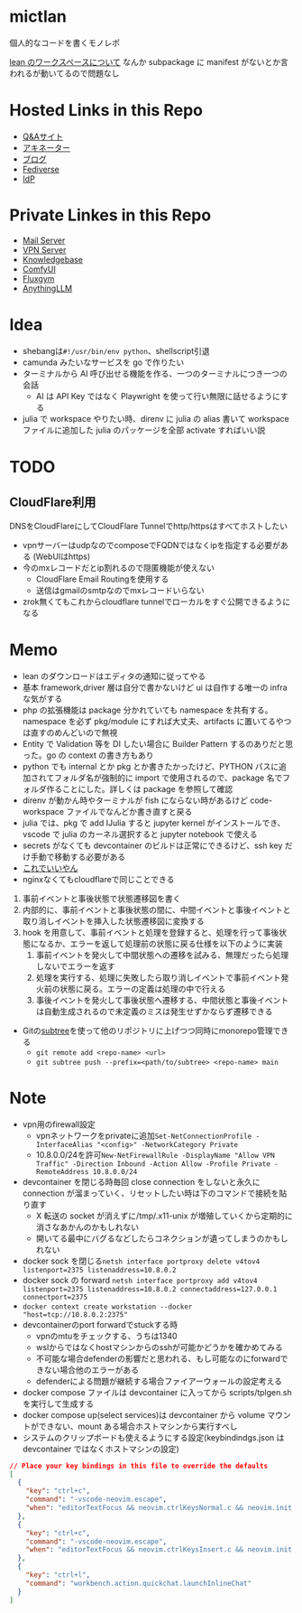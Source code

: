 # mictlan

個人的なコードを書くモノレポ

[lean のワークスペースについて](https://github.com/leanprover/lean4/blob/master/src/lake/README.md)
なんか subpackage に manifest がないとか言われるが動いてるので問題なし

# Hosted Links in this Repo

* [Q&Aサイト](https://answer.mictlan.site)
* [アキネーター](https://akinator.mictlan.site)
* [ブログ](https://blog.mictlan.site)
* [Fediverse](https://lemmy.mictlan.site)
* [IdP](https://auth.mictlan.site)

# Private Linkes in this Repo

* [Mail Server](https://mail.mictlan.site)
* [VPN Server](https://vpn.mictlan.site)
* [Knowledgebase](http://10.8.0.2:3010)
* [ComfyUI](http://10.8.0.2:8188)
* [Fluxgym](http://10.8.0.2:7860)
* [AnythingLLM](http://10.8.0.2:3001)

# Idea

- shebangは`#!/usr/bin/env python`、shellscript引退
- camunda みたいなサービスを go で作りたい
- ターミナルから AI 呼び出せる機能を作る、一つのターミナルにつき一つの会話
  - AI は API Key ではなく Playwright を使って行い無限に話せるようにする
- julia で workspace やりたい時、direnv に julia の alias 書いて workspace ファイルに追加した julia のパッケージを全部 activate すればいい説

# TODO

## CloudFlare利用
DNSをCloudFlareにしてCloudFlare Tunnelでhttp/httpsはすべてホストしたい
* vpnサーバーはudpなのでcomposeでFQDNではなくipを指定する必要がある (WebUIはhttps)
* 今のmxレコードだとip割れるので隠匿機能が使えない
  * CloudFlare Email Routingを使用する
  * 送信はgmailのsmtpなのでmxレコードいらない
* zrok無くてもこれからcloudflare tunnelでローカルをすぐ公開できるようになる

# Memo

- lean のダウンロードはエディタの通知に従ってやる
- 基本 framework,driver 層は自分で書かないけど ui は自作する唯一の infra な気がする
- php の拡張機能は package 分かれていても namespace を共有する。namespace を必ず pkg/module にすれば大丈夫、artifacts に置いてるやつは直すのめんどいので無視
- Entity で Validation 等を DI したい場合に Builder Pattern するのありだと思った。go の context の書き方もあり
- python でも internal とか pkg とか書きたかったけど、PYTHON パスに追加されてフォルダ名が強制的に import で使用されるので、package 名でフォルダ作ることにした。詳しくは package を参照して確認
- direnv が動かん時やターミナルが fish にならない時があるけど code-workspace ファイルでなんどか書き直すと戻る
- julia では、pkg で add IJulia すると jupyter kernel がインストールでき、vscode で julia のカーネル選択すると jupyter notebook で使える
- secrets がなくても devcontainer のビルドは正常にできるけど、ssh key だけ手動で移動する必要がある
- [これでいいやん](https://github.com/apache/incubator-answer?tab=readme-ov-file)
- nginxなくてもcloudflareで同じことできる
1. 事前イベントと事後状態で状態遷移図を書く
2. 内部的に、事前イベントと事後状態の間に、中間イベントと事後イベントと取り消しイベントを挿入した状態遷移図に変換する
3. hook を用意して、事前イベントと処理を登録すると、処理を行って事後状態になるか、エラーを返して処理前の状態に戻る仕様を以下のように実装
   1. 事前イベントを発火して中間状態への遷移を試みる、無理だったら処理しないでエラーを返す
   2. 処理を実行する、処理に失敗したら取り消しイベントで事前イベント発火前の状態に戻る。エラーの定義は処理の中で行える
   3. 事後イベントを発火して事後状態へ遷移する、中間状態と事後イベントは自動生成されるので未定義のミスは発生せずかならず遷移できる
- Gitの[subtree](https://github.com/git/git/tree/master/contrib/subtree)を使って他のリポジトリに上げつつ同時にmonorepo管理できる
  - `git remote add <repo-name> <url>`
  - `git subtree push --prefix=<path/to/subtree> <repo-name> main`

# Note

- vpn用のfirewall設定
  - vpnネットワークをprivateに追加`Set-NetConnectionProfile -InterfaceAlias "<config>" -NetworkCategory Private`
  - 10.8.0.0/24を許可`New-NetFirewallRule -DisplayName "Allow VPN Traffic" -Direction Inbound -Action Allow -Profile Private -RemoteAddress 10.8.0.0/24`
- devcontainer を閉じる時毎回 close connection をしないと永久に connection が溜まっていく、リセットしたい時は下のコマンドで接続を貼り直す
  - X 転送の socket が消えずに/tmp/.x11-unix が増殖していくから定期的に消さなあかんのかもしれない
  - 開いてる最中にバグるなどしたらコネクションが遺ってしまうのかもしれない
- docker sock を閉じる`netsh interface portproxy delete v4tov4 listenport=2375 listenaddress=10.8.0.2`
- docker sock の forward `netsh interface portproxy add v4tov4 listenport=2375 listenaddress=10.8.0.2 connectaddress=127.0.0.1 connectport=2375`
- `docker context create workstation --docker "host=tcp://10.8.0.2:2375"`
- devcontainerのport forwardでstuckする時
  - vpnのmtuをチェックする、うちは1340
  - wslからではなくhostマシンからのsshが可能かどうかを確かめてみる
  - 不可能な場合defenderの影響だと思われる、もし可能なのにforwardできない場合他のエラーがある
  - defenderによる問題が継続する場合ファイアーウォールの設定考える
- docker compose ファイルは devcontainer に入ってから scripts/tplgen.sh を実行して生成する
- docker compose up(select services)は devcontainer から volume マウントができない、mount ある場合ホストマシンから実行すべし
- システムのクリップボードも使えるようにする設定(keybindindgs.json は devcontainer ではなくホストマシンの設定)

```json
// Place your key bindings in this file to override the defaults
[
  {
    "key": "ctrl+c",
    "command": "-vscode-neovim.escape",
    "when": "editorTextFocus && neovim.ctrlKeysNormal.c && neovim.init && !dirtyDiffVisible && !findWidgetVisible && !inReferenceSearchEditor && !markersNavigationVisible && !notebookCellFocused && !notificationCenterVisible && !parameterHintsVisible && !referenceSearchVisible && neovim.mode == 'normal' && editorLangId not in 'neovim.editorLangIdExclusions'"
  },
  {
    "key": "ctrl+c",
    "command": "-vscode-neovim.escape",
    "when": "editorTextFocus && neovim.ctrlKeysInsert.c && neovim.init && neovim.mode != 'normal' && editorLangId not in 'neovim.editorLangIdExclusions'"
  },
  {
    "key": "ctrl+l",
    "command": "workbench.action.quickchat.launchInlineChat"
  }
]
```
